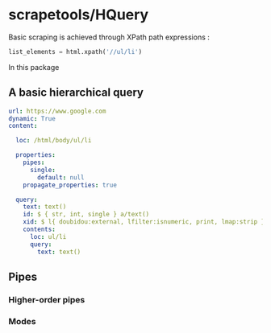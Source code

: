 # scrapetools/HQuery

Basic scraping is achieved through XPath path expressions :

```python
list_elements = html.xpath('//ul/li')
```

In this package

## A basic hierarchical query


```yaml
url: https://www.google.com
dynamic: True
content:

  loc: /html/body/ul/li

  properties:
    pipes:
      single:
        default: null
    propagate_properties: true

  query:
    text: text()
    id: $ { str, int, single } a/text()
    xid: $ l{ doubidou:external, lfilter:isnumeric, print, lmap:strip } a/text()
    contents:
      loc: ul/li
      query:
        text: text()
```

## Pipes

### Higher-order pipes
### Modes